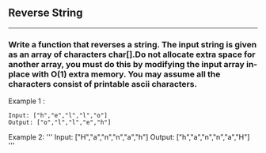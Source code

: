 ## Reverse String

----------------------------------------
### Write a function that reverses a string. The input string is given as an array of characters char[].Do not allocate extra space for another array, you must do this by modifying the input array in-place with O(1) extra memory. You may assume all the characters consist of printable ascii characters.


Example 1 :
```
Input: ["h","e","l","l","o"]
Output: ["o","l","l","e","h"]
```

Example 2:
'''
Input: ["H","a","n","n","a","h"]
Output: ["h","a","n","n","a","H"]
'''


